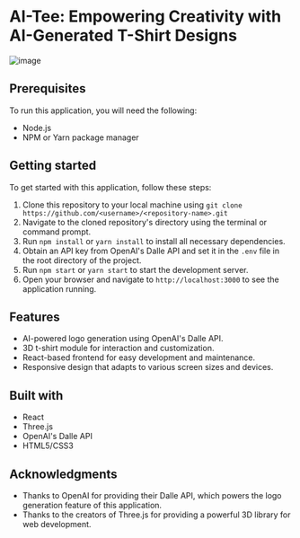 # AI-Tee: Empowering Creativity with AI-Generated T-Shirt Designs 


![image](https://user-images.githubusercontent.com/64458111/229379904-831b98c8-3232-4d56-af1c-8fd223df8fd8.png)


## Prerequisites

To run this application, you will need the following:

- Node.js
- NPM or Yarn package manager

## Getting started

To get started with this application, follow these steps:

1. Clone this repository to your local machine using `git clone https://github.com/<username>/<repository-name>.git`
2. Navigate to the cloned repository's directory using the terminal or command prompt.
3. Run `npm install` or `yarn install` to install all necessary dependencies.
4. Obtain an API key from OpenAI's Dalle API and set it in the `.env` file in the root directory of the project.
5. Run `npm start` or `yarn start` to start the development server.
6. Open your browser and navigate to `http://localhost:3000` to see the application running.

## Features

- AI-powered logo generation using OpenAI's Dalle API.
- 3D t-shirt module for interaction and customization.
- React-based frontend for easy development and maintenance.
- Responsive design that adapts to various screen sizes and devices.

## Built with

- React
- Three.js
- OpenAI's Dalle API
- HTML5/CSS3


## Acknowledgments

- Thanks to OpenAI for providing their Dalle API, which powers the logo generation feature of this application.
- Thanks to the creators of Three.js for providing a powerful 3D library for web development.
